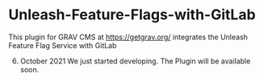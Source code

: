 # Unleash-Feature-Flags-with-GitLab
This plugin for GRAV CMS at https://getgrav.org/ integrates the Unleash Feature Flag Service with GitLab

06. October 2021
We just started developing. The Plugin will be available soon. 
